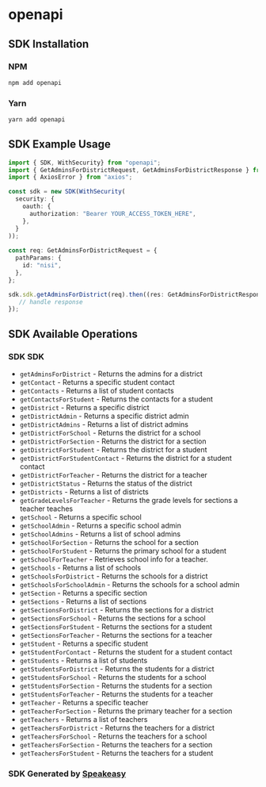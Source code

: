 # openapi

<!-- Start SDK Installation -->
## SDK Installation

### NPM

```bash
npm add openapi
```

### Yarn

```bash
yarn add openapi
```
<!-- End SDK Installation -->

<!-- Start SDK Example Usage -->
## SDK Example Usage

```typescript
import { SDK, WithSecurity} from "openapi";
import { GetAdminsForDistrictRequest, GetAdminsForDistrictResponse } from "openapi/src/sdk/models/operations";
import { AxiosError } from "axios";

const sdk = new SDK(WithSecurity(
  security: {
    oauth: {
      authorization: "Bearer YOUR_ACCESS_TOKEN_HERE",
    },
  }
));
    
const req: GetAdminsForDistrictRequest = {
  pathParams: {
    id: "nisi",
  },
};

sdk.sdk.getAdminsForDistrict(req).then((res: GetAdminsForDistrictResponse | AxiosError) => {
   // handle response
});
```
<!-- End SDK Example Usage -->

<!-- Start SDK Available Operations -->
## SDK Available Operations

### SDK SDK

* `getAdminsForDistrict` - Returns the admins for a district
* `getContact` - Returns a specific student contact
* `getContacts` - Returns a list of student contacts
* `getContactsForStudent` - Returns the contacts for a student
* `getDistrict` - Returns a specific district
* `getDistrictAdmin` - Returns a specific district admin
* `getDistrictAdmins` - Returns a list of district admins
* `getDistrictForSchool` - Returns the district for a school
* `getDistrictForSection` - Returns the district for a section
* `getDistrictForStudent` - Returns the district for a student
* `getDistrictForStudentContact` - Returns the district for a student contact
* `getDistrictForTeacher` - Returns the district for a teacher
* `getDistrictStatus` - Returns the status of the district
* `getDistricts` - Returns a list of districts
* `getGradeLevelsForTeacher` - Returns the grade levels for sections a teacher teaches
* `getSchool` - Returns a specific school
* `getSchoolAdmin` - Returns a specific school admin
* `getSchoolAdmins` - Returns a list of school admins
* `getSchoolForSection` - Returns the school for a section
* `getSchoolForStudent` - Returns the primary school for a student
* `getSchoolForTeacher` - Retrieves school info for a teacher.
* `getSchools` - Returns a list of schools
* `getSchoolsForDistrict` - Returns the schools for a district
* `getSchoolsForSchoolAdmin` - Returns the schools for a school admin
* `getSection` - Returns a specific section
* `getSections` - Returns a list of sections
* `getSectionsForDistrict` - Returns the sections for a district
* `getSectionsForSchool` - Returns the sections for a school
* `getSectionsForStudent` - Returns the sections for a student
* `getSectionsForTeacher` - Returns the sections for a teacher
* `getStudent` - Returns a specific student
* `getStudentForContact` - Returns the student for a student contact
* `getStudents` - Returns a list of students
* `getStudentsForDistrict` - Returns the students for a district
* `getStudentsForSchool` - Returns the students for a school
* `getStudentsForSection` - Returns the students for a section
* `getStudentsForTeacher` - Returns the students for a teacher
* `getTeacher` - Returns a specific teacher
* `getTeacherForSection` - Returns the primary teacher for a section
* `getTeachers` - Returns a list of teachers
* `getTeachersForDistrict` - Returns the teachers for a district
* `getTeachersForSchool` - Returns the teachers for a school
* `getTeachersForSection` - Returns the teachers for a section
* `getTeachersForStudent` - Returns the teachers for a student

<!-- End SDK Available Operations -->

### SDK Generated by [Speakeasy](https://docs.speakeasyapi.dev/docs/using-speakeasy/client-sdks)
